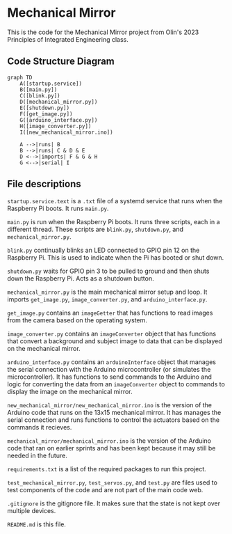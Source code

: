 # Mechanical Mirror

This is the code for the Mechanical Mirror project from Olin's 2023 Principles of Integrated Engineering class.

## Code Structure Diagram

```mermaid
graph TD
    A([startup.service])
    B([main.py])
    C([blink.py])
    D([mechanical_mirror.py])
    E([shutdown.py])
    F([get_image.py])
    G([arduino_interface.py])
    H([image_converter.py])
    I([new_mechanical_mirror.ino])

    A -->|runs| B
    B -->|runs| C & D & E
    D <-->|imports| F & G & H
    G <-->|serial| I
```

## File descriptions

`startup.service.text` is a `.txt` file of a systemd service that runs when the Raspberry Pi boots. It runs `main.py`.

`main.py` is run when the Raspberry Pi boots. It runs three scripts, each in a different thread. These scripts are `blink.py`, `shutdown.py`, and `mechanical_mirror.py`.

`blink.py` continually blinks an LED connected to GPIO pin 12 on the Raspberry Pi. This is used to indicate when the Pi has booted or shut down.

`shutdown.py` waits for GPIO pin 3 to be pulled to ground and then shuts down the Raspberry Pi. Acts as a shutdown button.

`mechanical_mirror.py` is the main mechanical mirror setup and loop. It imports `get_image.py`, `image_converter.py`, and `arduino_interface.py`.

`get_image.py` contains an `imageGetter` that has functions to read images from the camera based on the operating system.

`image_converter.py` contains an `imageConverter` object that has functions that convert a background and subject image to data that can be displayed on the mechanical mirror.

`arduino_interface.py` contains an `arduinoInterface` object that manages the serial connection with the Arduino microcontroller (or simulates the microcontroller). It has functions to send commands to the Arduino and logic for converting the data from an `imageConverter` object to commands to display the image on the mechanical mirror.

`new_mechanical_mirror/new_mechanical_mirror.ino` is the version of the Arduino code that runs on the 13x15 mechanical mirror. It has manages the serial connection and runs functions to control the actuators based on the commands it recieves. 

`mechanical_mirror/mechanical_mirror.ino` is the version of the Arduino code that ran on earlier sprints and has been kept because it may still be needed in the future.

`requirements.txt` is a list of the required packages to run this project.

`test_mechanical_mirror.py`, `test_servos.py`, and `test.py` are files used to test components of the code and are not part of the main code web.

`.gitignore` is the gitignore file. It makes sure that the state is not kept over multiple devices.

`README.md` is this file.